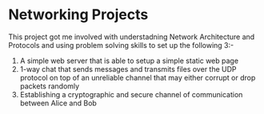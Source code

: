# Networking Projects
This project got me involved with understadning Network Architecture and Protocols and using problem solving skills to set up the following 3:-

1. A simple web server that is able to setup a simple static web page
2. 1-way chat that sends messages and transmits files over the UDP protocol on top of an unreliable channel that may either corrupt or drop packets randomly
3. Establishing a cryptographic and secure channel of communication between Alice and Bob

